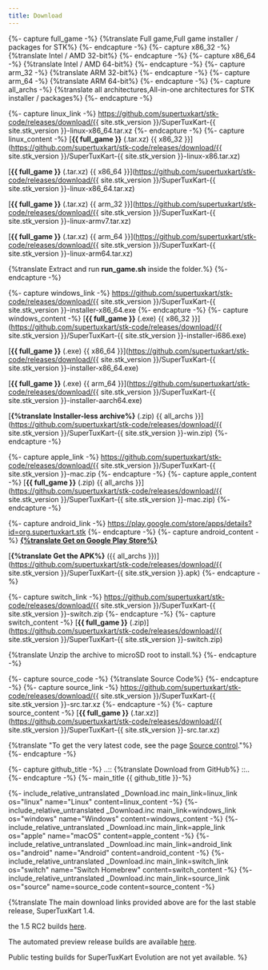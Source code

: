 ```yaml
---
title: Download
---
```

{%- capture full_game -%}
{%translate Full game,Full game installer / packages for STK%}
{%- endcapture -%}
{%- capture x86_32 -%}
{%translate Intel / AMD 32-bit%}
{%- endcapture -%}
{%- capture x86_64 -%}
{%translate Intel / AMD 64-bit%}
{%- endcapture -%}
{%- capture arm_32 -%}
{%translate ARM 32-bit%}
{%- endcapture -%}
{%- capture arm_64 -%}
{%translate ARM 64-bit%}
{%- endcapture -%}
{%- capture all_archs -%}
{%translate all architectures,All-in-one architectures for STK installer / packages%}
{%- endcapture -%}

{%- capture linux_link -%}
https://github.com/supertuxkart/stk-code/releases/download/{{ site.stk_version }}/SuperTuxKart-{{ site.stk_version }}-linux-x86_64.tar.xz
{%- endcapture -%}
{%- capture linux_content -%}
[**{{ full_game }}** (.tar.xz) {{ x86_32 }}](https://github.com/supertuxkart/stk-code/releases/download/{{ site.stk_version }}/SuperTuxKart-{{ site.stk_version }}-linux-x86.tar.xz)

[**{{ full_game }}** (.tar.xz) {{ x86_64 }}](https://github.com/supertuxkart/stk-code/releases/download/{{ site.stk_version }}/SuperTuxKart-{{ site.stk_version }}-linux-x86_64.tar.xz)

[**{{ full_game }}** (.tar.xz) {{ arm_32 }}](https://github.com/supertuxkart/stk-code/releases/download/{{ site.stk_version }}/SuperTuxKart-{{ site.stk_version }}-linux-armv7.tar.xz)

[**{{ full_game }}** (.tar.xz) {{ arm_64 }}](https://github.com/supertuxkart/stk-code/releases/download/{{ site.stk_version }}/SuperTuxKart-{{ site.stk_version }}-linux-arm64.tar.xz)

{%translate Extract and run **run_game.sh** inside the folder.%}
{%- endcapture -%}

{%- capture windows_link -%}
https://github.com/supertuxkart/stk-code/releases/download/{{ site.stk_version }}/SuperTuxKart-{{ site.stk_version }}-installer-x86_64.exe
{%- endcapture -%}
{%- capture windows_content -%}
[**{{ full_game }}** (.exe) {{ x86_32 }}](https://github.com/supertuxkart/stk-code/releases/download/{{ site.stk_version }}/SuperTuxKart-{{ site.stk_version }}-installer-i686.exe)

[**{{ full_game }}** (.exe) {{ x86_64 }}](https://github.com/supertuxkart/stk-code/releases/download/{{ site.stk_version }}/SuperTuxKart-{{ site.stk_version }}-installer-x86_64.exe)

[**{{ full_game }}** (.exe) {{ arm_64 }}](https://github.com/supertuxkart/stk-code/releases/download/{{ site.stk_version }}/SuperTuxKart-{{ site.stk_version }}-installer-aarch64.exe)

[**{%translate Installer-less archive%}** (.zip) {{ all_archs }}](https://github.com/supertuxkart/stk-code/releases/download/{{ site.stk_version }}/SuperTuxKart-{{ site.stk_version }}-win.zip)
{%- endcapture -%}

{%- capture apple_link -%}
https://github.com/supertuxkart/stk-code/releases/download/{{ site.stk_version }}/SuperTuxKart-{{ site.stk_version }}-mac.zip
{%- endcapture -%}
{%- capture apple_content -%}
[**{{ full_game }}** (.zip) {{ all_archs }}](https://github.com/supertuxkart/stk-code/releases/download/{{ site.stk_version }}/SuperTuxKart-{{ site.stk_version }}-mac.zip)
{%- endcapture -%}

{%- capture android_link -%}
https://play.google.com/store/apps/details?id=org.supertuxkart.stk
{%- endcapture -%}
{%- capture android_content -%}
[**{%translate Get on Google Play Store%}**](https://play.google.com/store/apps/details?id=org.supertuxkart.stk)

[**{%translate Get the APK%}** ({{ all_archs }})](https://github.com/supertuxkart/stk-code/releases/download/{{ site.stk_version }}/SuperTuxKart-{{ site.stk_version }}.apk)
{%- endcapture -%}

{%- capture switch_link -%}
https://github.com/supertuxkart/stk-code/releases/download/{{ site.stk_version }}/SuperTuxKart-{{ site.stk_version }}-switch.zip
{%- endcapture -%}
{%- capture switch_content -%}
[**{{ full_game }}** (.zip)](https://github.com/supertuxkart/stk-code/releases/download/{{ site.stk_version }}/SuperTuxKart-{{ site.stk_version }}-switch.zip)

{%translate Unzip the archive to microSD root to install.%}
{%- endcapture -%}

{%- capture source_code -%}
{%translate Source Code%}
{%- endcapture -%}
{%- capture source_link -%}
https://github.com/supertuxkart/stk-code/releases/download/{{ site.stk_version }}/SuperTuxKart-{{ site.stk_version }}-src.tar.xz
{%- endcapture -%}
{%- capture source_content -%}
[**{{ full_game }}** (.tar.xz)](https://github.com/supertuxkart/stk-code/releases/download/{{ site.stk_version }}/SuperTuxKart-{{ site.stk_version }}-src.tar.xz)

{%translate "To get the very latest code, see the page [Source control](Source_control)."%}
{%- endcapture -%}

{%- capture github_title -%}
..:: {%translate Download from GitHub%} ::..
{%- endcapture -%}
{%- main_title {{ github_title }}-%}

{%- include_relative_untranslated _Download.inc main_link=linux_link
os="linux" name="Linux" content=linux_content
-%}
{%- include_relative_untranslated _Download.inc main_link=windows_link
os="windows" name="Windows" content=windows_content
-%}
{%- include_relative_untranslated _Download.inc main_link=apple_link
os="apple" name="macOS" content=apple_content
-%}
{%- include_relative_untranslated _Download.inc main_link=android_link
os="android" name="Android" content=android_content
-%}
{%- include_relative_untranslated _Download.inc main_link=switch_link
os="switch" name="Switch Homebrew" content=switch_content
-%}
{%- include_relative_untranslated _Download.inc main_link=source_link
os="source" name=source_code content=source_content
-%}

{%translate The main download links provided above are for the last stable release, SuperTuxKart 1.4.

 the 1.5 RC2 builds [here](https://github.com/supertuxkart/stk-code/releases/tag/1.5-rc2).

The automated preview release builds are available [here](https://github.com/supertuxkart/stk-code/releases/preview).

Public testing builds for SuperTuxKart Evolution are not yet available. %}